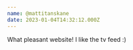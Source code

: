 ```yaml
---
name: @mattitanskane
date: 2023-01-04T14:32:12.000Z
---
```


What pleasant website! I like the tv feed :)